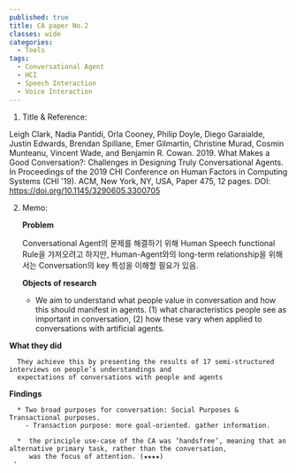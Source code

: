 ```yaml
---
published: true
title: CA paper No.2
classes: wide
categories:
  - Tools
tags:
  - Conversational Agent
  - HCI
  - Speech Interaction
  - Voice Interaction
---
```


1. Title & Reference: 

Leigh Clark, Nadia Pantidi, Orla Cooney, Philip Doyle, Diego Garaialde, Justin Edwards, Brendan Spillane, Emer Gilmartin, 
Christine Murad, Cosmin Munteanu, Vincent Wade, and Benjamin R. Cowan. 2019. What Makes a Good Conversation?: 
Challenges in Designing Truly Conversational Agents. In Proceedings of the 2019 CHI Conference on Human Factors in 
Computing Systems (CHI '19). ACM, New York, NY, USA, Paper 475, 12 pages. DOI: https://doi.org/10.1145/3290605.3300705 

2. Memo:

   **Problem**
   
      Conversational Agent의 문제를 해결하기 위해 Human Speech functional Rule을 가져오려고 하지만, 
      Human-Agent와의 long-term relationship을 위해서는 Conversation의 key 특성을 이해할 필요가 있음.
      
   **Objects of research**
 
      * We aim to understand what people value in conversation and how this should manifest in agents.
        (1) what characteristics people see as important in conversation,
        (2) how these vary when applied to conversations with artificial agents.
        
  **What they did**
   
      They achieve this by presenting the results of 17 semi-structured interviews on people’s understandings and 
      expectations of conversations with people and agents
   
   **Findings**
   
      * Two broad purposes for conversation: Social Purposes & Transactional purposes.  
        - Transaction purpose: more goal-oriented. gather information. 
     
      *  the principle use-case of the CA was ‘handsfree’, meaning that an alternative primary task, rather than the conversation,
         was the focus of attention. (★★★★)
     '

